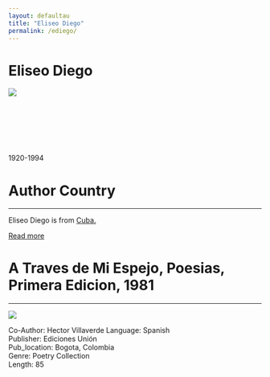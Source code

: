 ```yaml
---
layout: defaultau
title: "Eliseo Diego"
permalink: /ediego/
---
```

<!-- partial:index.partial.html -->
<div class="content">
    <h1>Eliseo Diego</h1>
    <div class="quote">
        <div><img src="https://www.biografiasyvidas.com/biografia/d/fotos/diego_eliseo.jpg" class="logo"></div>
    </div>
    <div class="timeline">
        <div style="padding-bottom:100px;"></div>
        <div class="block">
            <div class="date right"><p class="right"> 1920-1994 </p></div>
            <div class="dot"></div>
            <div class="left first">
            <div class="author_country">
                <h1>Author Country</h1><hr>
          <div class="aclocation">  <p>Eliseo Diego is from <a href="{{ site.baseurl }}/14">Cuba.</a></p></div>
                <div class="acreadmore"><a href="https://en.wikipedia.org/wiki/Eliseo_Diego" target="_blank">Read more</a></div>
            </div>
            </div>
        </div>
        <div class="block">
            <div class="date left"><p class="left"></p></div>
            <div class="dot"></div>
            <div class="right hide">
                <h1>A Traves de Mi Espejo, Poesias, Primera Edicion, 1981</h1><hr>
                <p><img src="https://m.media-amazon.com/images/I/51Ks0XTAXgL._SX373_BO1,204,203,200_.jpg"></p>
                <p>
                Co-Author: Hector Villaverde
                Language: Spanish<br/>
                Publisher: Ediciones Unión<br/>
                Pub_location: Bogota, Colombia<br/>
                Genre: Poetry Collection<br/>
                Length: 85<br/>                   </p>
            </div>
        </div>
  <!-- partial -->
<script src='https://cdnjs.cloudflare.com/ajax/libs/jquery/3.1.1/jquery.min.js'></script><script  src="{{ site.baseurl }}/assets/js/authorscript.js"></script>